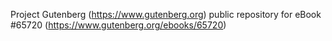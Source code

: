 Project Gutenberg (https://www.gutenberg.org) public repository for eBook #65720 (https://www.gutenberg.org/ebooks/65720)
